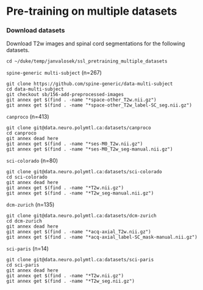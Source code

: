 # Pre-training on multiple datasets

### Download datasets

Download T2w images and spinal cord segmentations for the following datasets.

```commandline
cd ~/duke/temp/janvalosek/ssl_pretraining_multiple_datasets
```

`spine-generic multi-subject` (n=267)

```commandline
git clone https://github.com/spine-generic/data-multi-subject
cd data-multi-subject
git checkout sb/156-add-preprocessed-images
git annex get $(find . -name "*space-other_T2w.nii.gz")
git annex get $(find . -name "*space-other_T2w_label-SC_seg.nii.gz")
```


`canproco` (n=413)

```commandline
git clone git@data.neuro.polymtl.ca:datasets/canproco
cd canproco
git annex dead here
git annex get $(find . -name "*ses-M0_T2w.nii.gz")
git annex get $(find . -name "*ses-M0_T2w_seg-manual.nii.gz")
```

`sci-colorado` (n=80)

```commandline
git clone git@data.neuro.polymtl.ca:datasets/sci-colorado
cd sci-colorado
git annex dead here
git annex get $(find . -name "*T2w.nii.gz")
git annex get $(find . -name "*T2w_seg-manual.nii.gz")
```

`dcm-zurich` (n=135)

```commandline
git clone git@data.neuro.polymtl.ca:datasets/dcm-zurich
cd dcm-zurich
git annex dead here
git annex get $(find . -name "*acq-axial_T2w.nii.gz")
git annex get $(find . -name "*acq-axial_label-SC_mask-manual.nii.gz")
```

`sci-paris` (n=14)

```commandline
git clone git@data.neuro.polymtl.ca:datasets/sci-paris
cd sci-paris
git annex dead here
git annex get $(find . -name "*T2w.nii.gz")
git annex get $(find . -name "*T2w_seg.nii.gz")
```